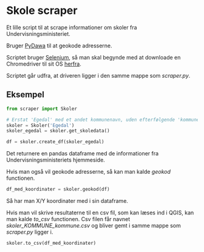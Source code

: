 # Skole scraper
Et lille script til at scrape informationer om skoler fra Undervisningsministeriet.

Bruger [PyDawa](https://github.com/danielarnason/pydawa) til at geokode adresserne.

Scriptet bruger [Selenium](https://selenium-python.readthedocs.io/), så man skal begynde med at downloade en Chromedriver til sit OS [herfra](https://sites.google.com/a/chromium.org/chromedriver/downloads). 

Scriptet går udfra, at driveren ligger i den samme mappe som *scraper.py*.

## Eksempel

```python
from scraper import Skoler

# Erstat 'Egedal' med et andet kommunenavn, uden efterfølgende 'kommune' - f.eks. 'Ballerup' til at få skoler fra Ballerup kommune.
skoler = Skoler('Egedal')
skoler_egedal = skoler.get_skoledata()

df = skoler.create_df(skoler_egedal)
```
Det returnere en pandas dataframe med de informationer fra Undervisningsministeriets hjemmeside.

Hvis man også vil geokode adresserne, så kan man kalde _geokod_ functionen.

```python
df_med_koordinater = skoler.geokod(df)
```
Så har man X/Y koordinater med i sin dataframe.

Hvis man vil skrive resultaterne til en csv fil, som kan læses ind i QGIS, kan man kalde *to_csv* functionen. Csv filen får navnet *skoler_KOMMUNE_kommune.csv* og bliver gemt i samme mappe som *scraper.py* ligger i.

```python
skoler.to_csv(df_med_koordinater)
```
